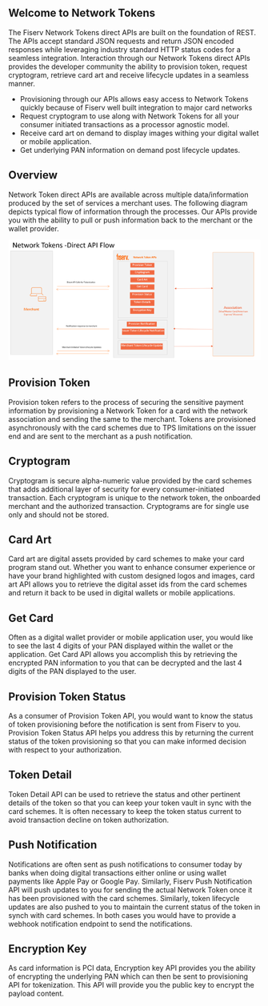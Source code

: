 ## Welcome to Network Tokens
The Fiserv Network Tokens direct APIs are built on the foundation of REST. The APIs accept standard JSON requests and return JSON encoded responses while leveraging industry standard HTTP status codes for a seamless integration. Interaction through our Network Tokens direct APIs provides the developer community the ability to provision token, request cryptogram, retrieve card art and receive lifecycle updates in a seamless manner.
- Provisioning through our APIs allows easy access to Network Tokens quickly because of Fiserv well built integration to major card networks
- Request cryptogram to use along with Network Tokens for all your consumer initiated transactions as a processor agnostic model.
- Receive card art on demand to display images withing your digital wallet or mobile application.
- Get underlying PAN information on demand post lifecycle updates.

## Overview
Network Token direct APIs are available across multiple data/information produced by the set of services a merchant uses. The following diagram depicts typical flow of information through the processes. Our APIs provide you with the ability to pull or push information back to the merchant or the wallet provider.

<!-- !align: center -->
![Network Token Flow](../assets/images/nt-flow-diagram.png)

## Provision Token
Provision token refers to the process of securing the sensitive payment information by provisioning a Network Token for a card with the network association and sending the same to the merchant. Tokens are provisioned asynchronously with the card schemes due to TPS limitations on the issuer end and are sent to the merchant as a push notification.
## Cryptogram
Cryptogram is secure alpha-numeric value provided by the card schemes that adds additional layer of security for every consumer-initiated transaction. Each cryptogram is unique to the network token, the onboarded merchant and the authorized transaction. Cryptograms are for single use only and should not be stored.
## Card Art
Card art are digital assets provided by card schemes to make your card program stand out. Whether you want to enhance consumer experience or have your brand highlighted with custom designed logos and images, card art API allows you to retrieve the digital asset ids from the card schemes and return it back to be used in digital wallets or mobile applications.
## Get Card
Often as a digital wallet provider or mobile application user, you would like to see the last 4 digits of your PAN displayed within the wallet or the application. Get Card API allows you accomplish this by retrieving the encrypted PAN information to you that can be decrypted and the last 4 digits of the PAN displayed to the user.
## Provision Token Status
As a consumer of Provision Token API, you would want to know the status of token provisioning before the notification is sent from Fiserv to you. Provision Token Status API helps you address this by returning the current status of the token provisioning so that you can make informed decision with respect to your authorization.
## Token Detail
Token Detail API can be used to retrieve the status and other pertinent details of the token so that you can keep your token vault in sync with the card schemes. It is often necessary to keep the token status current to avoid transaction decline on token authorization.
## Push Notification
Notifications are often sent as push notifications to consumer today by banks when doing digital transactions either online or using wallet payments like Apple Pay or Google Pay.
Similarly, Fiserv Push Notification API will push updates to you for sending the actual Network Token once it has been provisioned with the card schemes. Similarly, token lifecycle updates are also pushed to you to maintain the current status of the token in synch with card schemes. In both cases you would have to provide a webhook notification endpoint to send the notifications.
## Encryption Key
As card information is PCI data, Encryption key API provides you the ability of encrypting the underlying PAN which can then be sent to provisioning API for tokenization. This API will provide you the public key to encrypt the payload content.


